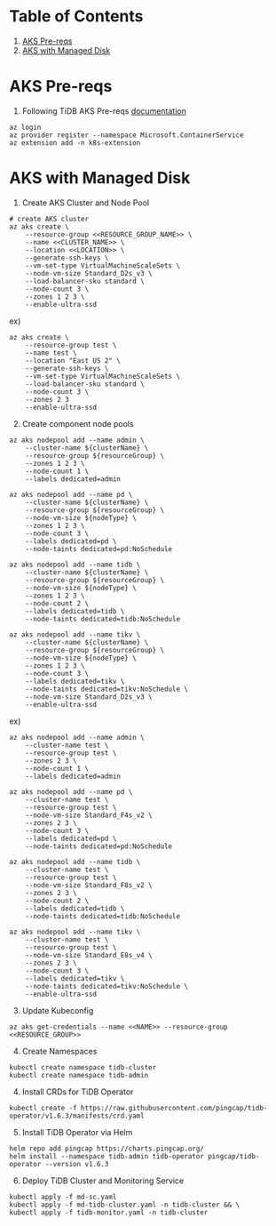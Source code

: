 # Table of Contents
1. [AKS Pre-reqs](#aks-pre-reqs)
2. [AKS with Managed Disk](#aks-with-managed-disk)

# AKS Pre-reqs

1. Following TiDB AKS Pre-reqs [documentation](https://docs.pingcap.com/tidb-in-kubernetes/stable/deploy-on-azure-aks/#prerequisites)

```
az login
az provider register --namespace Microsoft.ContainerService
az extension add -n k8s-extension
```

# AKS with Managed Disk

1. Create AKS Cluster and Node Pool

```
# create AKS cluster
az aks create \
    --resource-group <<RESOURCE_GROUP_NAME>> \
    --name <<CLUSTER_NAME>> \
    --location <<LOCATION>> \
    --generate-ssh-keys \
    --vm-set-type VirtualMachineScaleSets \
    --node-vm-size Standard_D2s_v3 \
    --load-balancer-sku standard \
    --node-count 3 \
    --zones 1 2 3 \
    --enable-ultra-ssd
```
ex)
```
az aks create \
    --resource-group test \
    --name test \
    --location "East US 2" \
    --generate-ssh-keys \
    --vm-set-type VirtualMachineScaleSets \
    --load-balancer-sku standard \
    --node-count 3 \
    --zones 2 3
    --enable-ultra-ssd
```

2. Create component node pools

```
az aks nodepool add --name admin \
    --cluster-name ${clusterName} \
    --resource-group ${resourceGroup} \
    --zones 1 2 3 \
    --node-count 1 \
    --labels dedicated=admin

az aks nodepool add --name pd \
    --cluster-name ${clusterName} \
    --resource-group ${resourceGroup} \
    --node-vm-size ${nodeType} \
    --zones 1 2 3 \
    --node-count 3 \
    --labels dedicated=pd \
    --node-taints dedicated=pd:NoSchedule

az aks nodepool add --name tidb \
    --cluster-name ${clusterName} \
    --resource-group ${resourceGroup} \
    --node-vm-size ${nodeType} \
    --zones 1 2 3 \
    --node-count 2 \
    --labels dedicated=tidb \
    --node-taints dedicated=tidb:NoSchedule

az aks nodepool add --name tikv \
    --cluster-name ${clusterName} \
    --resource-group ${resourceGroup} \
    --node-vm-size ${nodeType} \
    --zones 1 2 3 \
    --node-count 3 \
    --labels dedicated=tikv \
    --node-taints dedicated=tikv:NoSchedule \
    --node-vm-size Standard_D2s_v3 \
    --enable-ultra-ssd
```

ex)

```
az aks nodepool add --name admin \
    --cluster-name test \
    --resource-group test \
    --zones 2 3 \
    --node-count 1 \
    --labels dedicated=admin

az aks nodepool add --name pd \
    --cluster-name test \
    --resource-group test \
    --node-vm-size Standard_F4s_v2 \
    --zones 2 3 \
    --node-count 3 \
    --labels dedicated=pd \
    --node-taints dedicated=pd:NoSchedule

az aks nodepool add --name tidb \
    --cluster-name test \
    --resource-group test \
    --node-vm-size Standard_F8s_v2 \
    --zones 2 3 \
    --node-count 2 \
    --labels dedicated=tidb \
    --node-taints dedicated=tidb:NoSchedule

az aks nodepool add --name tikv \
    --cluster-name test \
    --resource-group test \
    --node-vm-size Standard_E8s_v4 \
    --zones 2 3 \
    --node-count 3 \
    --labels dedicated=tikv \
    --node-taints dedicated=tikv:NoSchedule \
    --enable-ultra-ssd
```

3. Update Kubeconfig
```
az aks get-credentials --name <<NAME>> --resource-group <<RESOURCE_GROUP>>
```


4. Create Namespaces

```
kubectl create namespace tidb-cluster
kubectl create namespace tidb-admin
```

4. Install CRDs for TiDB Operator

```
kubectl create -f https://raw.githubusercontent.com/pingcap/tidb-operator/v1.6.3/manifests/crd.yaml
```

5. Install TiDB Operator via Helm

```
helm repo add pingcap https://charts.pingcap.org/
helm install --namespace tidb-admin tidb-operator pingcap/tidb-operator --version v1.6.3
```

6. Deploy TiDB Cluster and Monitoring Service

```
kubectl apply -f md-sc.yaml
kubectl apply -f md-tidb-cluster.yaml -n tidb-cluster && \
kubectl apply -f tidb-monitor.yaml -n tidb-cluster
```
